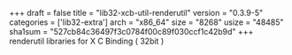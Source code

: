 +++
draft = false
title = "lib32-xcb-util-renderutil"
version = "0.3.9-5"
categories = ['lib32-extra']
arch = "x86_64"
size = "8268"
usize = "48485"
sha1sum = "527cb84c36497f3c0784f00c89f030ccf1c42b9d"
+++
renderutil libraries for X C Binding ( 32bit )